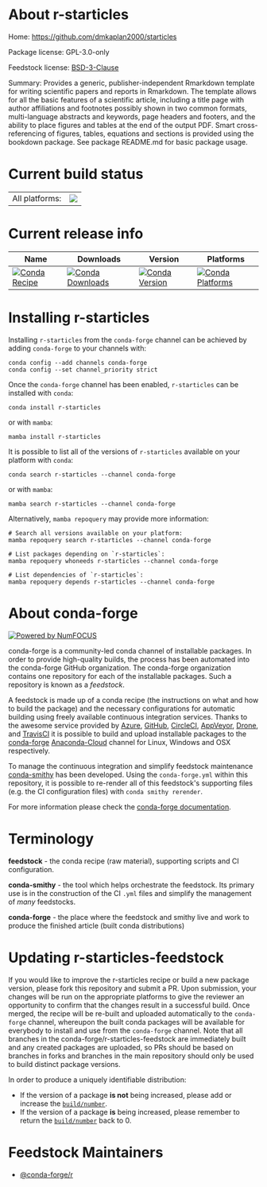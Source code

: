 About r-starticles
==================

Home: https://github.com/dmkaplan2000/starticles

Package license: GPL-3.0-only

Feedstock license: [BSD-3-Clause](https://github.com/conda-forge/r-starticles-feedstock/blob/main/LICENSE.txt)

Summary: Provides a generic, publisher-independent Rmarkdown template for writing scientific papers and reports in Rmarkdown. The template allows for all the basic features of a scientific article, including a title page with author affiliations and footnotes possibly shown in two common formats, multi-language abstracts and keywords, page headers and footers, and the ability to place figures and tables at the end of the output PDF. Smart cross-referencing of figures, tables, equations and sections is provided using the bookdown package. See package README.md for basic package usage.

Current build status
====================


<table><tr><td>All platforms:</td>
    <td>
      <a href="https://dev.azure.com/conda-forge/feedstock-builds/_build/latest?definitionId=16528&branchName=main">
        <img src="https://dev.azure.com/conda-forge/feedstock-builds/_apis/build/status/r-starticles-feedstock?branchName=main">
      </a>
    </td>
  </tr>
</table>

Current release info
====================

| Name | Downloads | Version | Platforms |
| --- | --- | --- | --- |
| [![Conda Recipe](https://img.shields.io/badge/recipe-r--starticles-green.svg)](https://anaconda.org/conda-forge/r-starticles) | [![Conda Downloads](https://img.shields.io/conda/dn/conda-forge/r-starticles.svg)](https://anaconda.org/conda-forge/r-starticles) | [![Conda Version](https://img.shields.io/conda/vn/conda-forge/r-starticles.svg)](https://anaconda.org/conda-forge/r-starticles) | [![Conda Platforms](https://img.shields.io/conda/pn/conda-forge/r-starticles.svg)](https://anaconda.org/conda-forge/r-starticles) |

Installing r-starticles
=======================

Installing `r-starticles` from the `conda-forge` channel can be achieved by adding `conda-forge` to your channels with:

```
conda config --add channels conda-forge
conda config --set channel_priority strict
```

Once the `conda-forge` channel has been enabled, `r-starticles` can be installed with `conda`:

```
conda install r-starticles
```

or with `mamba`:

```
mamba install r-starticles
```

It is possible to list all of the versions of `r-starticles` available on your platform with `conda`:

```
conda search r-starticles --channel conda-forge
```

or with `mamba`:

```
mamba search r-starticles --channel conda-forge
```

Alternatively, `mamba repoquery` may provide more information:

```
# Search all versions available on your platform:
mamba repoquery search r-starticles --channel conda-forge

# List packages depending on `r-starticles`:
mamba repoquery whoneeds r-starticles --channel conda-forge

# List dependencies of `r-starticles`:
mamba repoquery depends r-starticles --channel conda-forge
```


About conda-forge
=================

[![Powered by
NumFOCUS](https://img.shields.io/badge/powered%20by-NumFOCUS-orange.svg?style=flat&colorA=E1523D&colorB=007D8A)](https://numfocus.org)

conda-forge is a community-led conda channel of installable packages.
In order to provide high-quality builds, the process has been automated into the
conda-forge GitHub organization. The conda-forge organization contains one repository
for each of the installable packages. Such a repository is known as a *feedstock*.

A feedstock is made up of a conda recipe (the instructions on what and how to build
the package) and the necessary configurations for automatic building using freely
available continuous integration services. Thanks to the awesome service provided by
[Azure](https://azure.microsoft.com/en-us/services/devops/), [GitHub](https://github.com/),
[CircleCI](https://circleci.com/), [AppVeyor](https://www.appveyor.com/),
[Drone](https://cloud.drone.io/welcome), and [TravisCI](https://travis-ci.com/)
it is possible to build and upload installable packages to the
[conda-forge](https://anaconda.org/conda-forge) [Anaconda-Cloud](https://anaconda.org/)
channel for Linux, Windows and OSX respectively.

To manage the continuous integration and simplify feedstock maintenance
[conda-smithy](https://github.com/conda-forge/conda-smithy) has been developed.
Using the ``conda-forge.yml`` within this repository, it is possible to re-render all of
this feedstock's supporting files (e.g. the CI configuration files) with ``conda smithy rerender``.

For more information please check the [conda-forge documentation](https://conda-forge.org/docs/).

Terminology
===========

**feedstock** - the conda recipe (raw material), supporting scripts and CI configuration.

**conda-smithy** - the tool which helps orchestrate the feedstock.
                   Its primary use is in the construction of the CI ``.yml`` files
                   and simplify the management of *many* feedstocks.

**conda-forge** - the place where the feedstock and smithy live and work to
                  produce the finished article (built conda distributions)


Updating r-starticles-feedstock
===============================

If you would like to improve the r-starticles recipe or build a new
package version, please fork this repository and submit a PR. Upon submission,
your changes will be run on the appropriate platforms to give the reviewer an
opportunity to confirm that the changes result in a successful build. Once
merged, the recipe will be re-built and uploaded automatically to the
`conda-forge` channel, whereupon the built conda packages will be available for
everybody to install and use from the `conda-forge` channel.
Note that all branches in the conda-forge/r-starticles-feedstock are
immediately built and any created packages are uploaded, so PRs should be based
on branches in forks and branches in the main repository should only be used to
build distinct package versions.

In order to produce a uniquely identifiable distribution:
 * If the version of a package **is not** being increased, please add or increase
   the [``build/number``](https://docs.conda.io/projects/conda-build/en/latest/resources/define-metadata.html#build-number-and-string).
 * If the version of a package **is** being increased, please remember to return
   the [``build/number``](https://docs.conda.io/projects/conda-build/en/latest/resources/define-metadata.html#build-number-and-string)
   back to 0.

Feedstock Maintainers
=====================

* [@conda-forge/r](https://github.com/conda-forge/r/)

